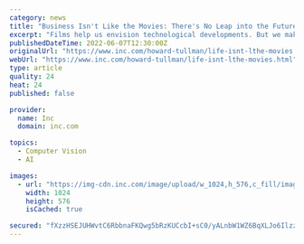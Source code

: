```yaml
---
category: news
title: "Business Isn't Like the Movies: There's No Leap into the Future"
excerpt: "Films help us envision technological developments. But we make advances in things like AI and machine learning step by step, not in sudden jumps."
publishedDateTime: 2022-06-07T12:30:00Z
originalUrl: "https://www.inc.com/howard-tullman/life-isnt-lthe-movies.html"
webUrl: "https://www.inc.com/howard-tullman/life-isnt-lthe-movies.html"
type: article
quality: 24
heat: 24
published: false

provider:
  name: Inc
  domain: inc.com

topics:
  - Computer Vision
  - AI

images:
  - url: "https://img-cdn.inc.com/image/upload/w_1024,h_576,c_fill/images/panoramic/GettyImages-583900608_504679_g87kju.jpg"
    width: 1024
    height: 576
    isCached: true

secured: "fXzzHSEJUHWvtC6RbbnaFKQwg5bRzKUCcbI+sC0/yALnbW1WZ6BqXLJo6IlzzNFIkLfmVumSkMUTXtFgOJxOp5OCx7iNMP4VXm5xAypRdkqXpryHtkRu7S3Qer4ZMm2GkIiKvzRD7Mi721x6dB4iBMWh2wJVztZ/Wjh7gdMMhMi/+A+whXwzF6ZTrEZ73AV/LkJfb9DMNGwzFfwbCJ6pw3Ny+EEn7ycaUfWOjqJkDBXiJXuHWjbGRjx1/8ILFpRwG6m5aWFBhVcgf3wKppM2jP4ER4jEjbTz20/1/DGmFJ5Le944L3TSS3G7fzSe6rwux9s/w0p8e+2BqY+qpaLRBRya/DP1ukjgbi2M7QtgZ00=;0+MbM4baj5h1sL/842lsRA=="
---
```


